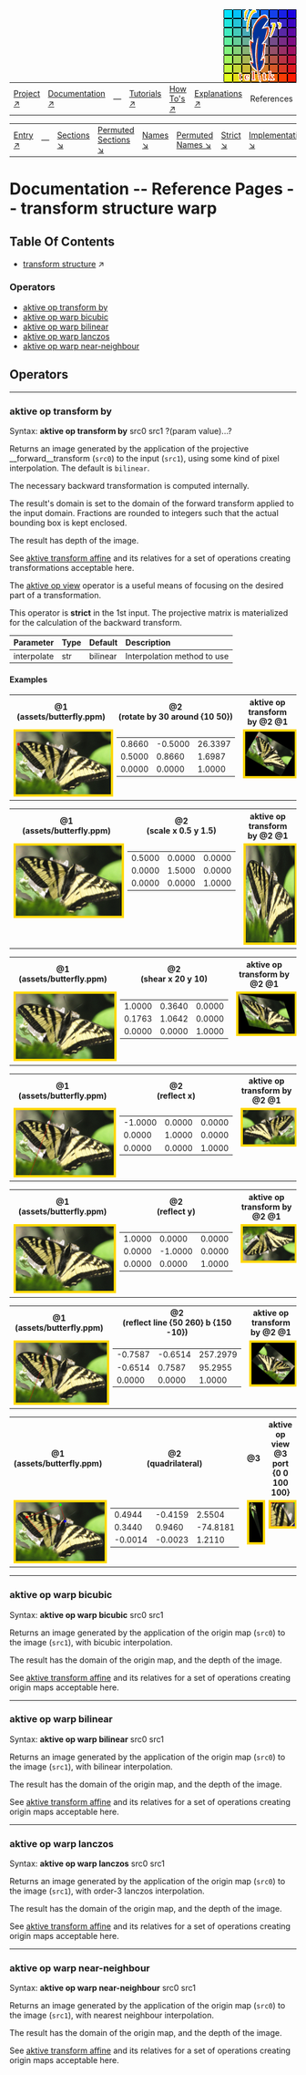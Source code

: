 <img src='../assets/aktive-logo-128.png' style='float:right;'>

||||||||
|---|---|---|---|---|---|---|
|[Project ↗](../../README.md)|[Documentation ↗](../index.md)|&mdash;|[Tutorials ↗](../tutorials.md)|[How To's ↗](../howtos.md)|[Explanations ↗](../explanations.md)|References|

|||||||||
|---|---|---|---|---|---|---|---|
|[Entry ↗](index.md)|&mdash;|[Sections ↘](bysection.md)|[Permuted Sections ↘](bypsection.md)|[Names ↘](byname.md)|[Permuted Names ↘](bypname.md)|[Strict ↘](strict.md)|[Implementations ↘](bylang.md)|

# Documentation -- Reference Pages -- transform structure warp

## Table Of Contents

  - [transform structure](transform_structure.md) ↗


### Operators

 - [aktive op transform by](#op_transform_by)
 - [aktive op warp bicubic](#op_warp_bicubic)
 - [aktive op warp bilinear](#op_warp_bilinear)
 - [aktive op warp lanczos](#op_warp_lanczos)
 - [aktive op warp near-neighbour](#op_warp_near_neighbour)

## Operators

---
### <a name='op_transform_by'></a> aktive op transform by

Syntax: __aktive op transform by__ src0 src1 ?(param value)...?

Returns an image generated by the application of the projective __forward__transform (`src0`) to the input (`src1`), using some kind of pixel interpolation. The default is `bilinear`.

The necessary backward transformation is computed internally.

The result's domain is set to the domain of the forward transform applied to the input domain. Fractions are rounded to integers such that the actual bounding box is kept enclosed.

The result has depth of the image.

See [aktive transform affine](generator_virtual_warp.md#transform_affine) and its relatives for a set of operations creating transformations acceptable here.

The [aktive op view](transform.md#op_view) operator is a useful means of focusing on the desired part of a transformation.

This operator is __strict__ in the 1st input. The projective matrix is materialized for the calculation of the backward transform.

|Parameter|Type|Default|Description|
|:---|:---|:---|:---|
|interpolate|str|bilinear|Interpolation method to use|

#### <a name='op_transform_by__examples'></a> Examples

<table><tr><th>@1<br>(assets/butterfly.ppm)</th><th>@2<br>(rotate by 30 around {10 50})</th><th>aktive op transform by @2 @1</th></tr>
<tr><td valign='top'><img src='example-00371.gif' alt='@1<br>(assets/butterfly.ppm)' style='border:4px solid gold'></td><td valign='top'><table><tr><td>0.8660</td><td>-0.5000</td><td>26.3397</td></tr><tr><td>0.5000</td><td>0.8660</td><td>1.6987</td></tr><tr><td>0.0000</td><td>0.0000</td><td>1.0000</td></tr></table></td><td valign='top'><img src='example-00373.gif' alt='aktive op transform by @2 @1' style='border:4px solid gold'></td></tr></table>

<table><tr><th>@1<br>(assets/butterfly.ppm)</th><th>@2<br>(scale x 0.5 y 1.5)</th><th>aktive op transform by @2 @1</th></tr>
<tr><td valign='top'><img src='example-00374.gif' alt='@1<br>(assets/butterfly.ppm)' style='border:4px solid gold'></td><td valign='top'><table><tr><td>0.5000</td><td>0.0000</td><td>0.0000</td></tr><tr><td>0.0000</td><td>1.5000</td><td>0.0000</td></tr><tr><td>0.0000</td><td>0.0000</td><td>1.0000</td></tr></table></td><td valign='top'><img src='example-00376.gif' alt='aktive op transform by @2 @1' style='border:4px solid gold'></td></tr></table>

<table><tr><th>@1<br>(assets/butterfly.ppm)</th><th>@2<br>(shear x 20 y 10)</th><th>aktive op transform by @2 @1</th></tr>
<tr><td valign='top'><img src='example-00377.gif' alt='@1<br>(assets/butterfly.ppm)' style='border:4px solid gold'></td><td valign='top'><table><tr><td>1.0000</td><td>0.3640</td><td>0.0000</td></tr><tr><td>0.1763</td><td>1.0642</td><td>0.0000</td></tr><tr><td>0.0000</td><td>0.0000</td><td>1.0000</td></tr></table></td><td valign='top'><img src='example-00379.gif' alt='aktive op transform by @2 @1' style='border:4px solid gold'></td></tr></table>

<table><tr><th>@1<br>(assets/butterfly.ppm)</th><th>@2<br>(reflect x)</th><th>aktive op transform by @2 @1</th></tr>
<tr><td valign='top'><img src='example-00380.gif' alt='@1<br>(assets/butterfly.ppm)' style='border:4px solid gold'></td><td valign='top'><table><tr><td>-1.0000</td><td>0.0000</td><td>0.0000</td></tr><tr><td>0.0000</td><td>1.0000</td><td>0.0000</td></tr><tr><td>0.0000</td><td>0.0000</td><td>1.0000</td></tr></table></td><td valign='top'><img src='example-00382.gif' alt='aktive op transform by @2 @1' style='border:4px solid gold'></td></tr></table>

<table><tr><th>@1<br>(assets/butterfly.ppm)</th><th>@2<br>(reflect y)</th><th>aktive op transform by @2 @1</th></tr>
<tr><td valign='top'><img src='example-00383.gif' alt='@1<br>(assets/butterfly.ppm)' style='border:4px solid gold'></td><td valign='top'><table><tr><td>1.0000</td><td>0.0000</td><td>0.0000</td></tr><tr><td>0.0000</td><td>-1.0000</td><td>0.0000</td></tr><tr><td>0.0000</td><td>0.0000</td><td>1.0000</td></tr></table></td><td valign='top'><img src='example-00385.gif' alt='aktive op transform by @2 @1' style='border:4px solid gold'></td></tr></table>

<table><tr><th>@1<br>(assets/butterfly.ppm)</th><th>@2<br>(reflect line {50 260} b {150 -10})</th><th>aktive op transform by @2 @1</th></tr>
<tr><td valign='top'><img src='example-00386.gif' alt='@1<br>(assets/butterfly.ppm)' style='border:4px solid gold'></td><td valign='top'><table><tr><td>-0.7587</td><td>-0.6514</td><td>257.2979</td></tr><tr><td>-0.6514</td><td>0.7587</td><td>95.2955</td></tr><tr><td>0.0000</td><td>0.0000</td><td>1.0000</td></tr></table></td><td valign='top'><img src='example-00388.gif' alt='aktive op transform by @2 @1' style='border:4px solid gold'></td></tr></table>

<table><tr><th>@1<br>(assets/butterfly.ppm)</th><th>@2<br>(quadrilateral)</th><th>@3</th><th>aktive op view @3 port {0 0 100 100}</th></tr>
<tr><td valign='top'><img src='example-00389.gif' alt='@1<br>(assets/butterfly.ppm)' style='border:4px solid gold'></td><td valign='top'><table><tr><td>0.4944</td><td>-0.4159</td><td>2.5504</td></tr><tr><td>0.3440</td><td>0.9460</td><td>-74.8181</td></tr><tr><td>-0.0014</td><td>-0.0023</td><td>1.2110</td></tr></table></td><td valign='top'><img src='example-00391.gif' alt='@3' style='border:4px solid gold'></td><td valign='top'><img src='example-00392.gif' alt='aktive op view @3 port {0 0 100 100}' style='border:4px solid gold'></td></tr></table>


---
### <a name='op_warp_bicubic'></a> aktive op warp bicubic

Syntax: __aktive op warp bicubic__ src0 src1

Returns an image generated by the application of the origin map (`src0`) to the image (`src1`), with bicubic interpolation.

The result has the domain of the origin map, and the depth of the image.

See [aktive transform affine](generator_virtual_warp.md#transform_affine) and its relatives for a set of operations creating origin maps acceptable here.


---
### <a name='op_warp_bilinear'></a> aktive op warp bilinear

Syntax: __aktive op warp bilinear__ src0 src1

Returns an image generated by the application of the origin map (`src0`) to the image (`src1`), with bilinear interpolation.

The result has the domain of the origin map, and the depth of the image.

See [aktive transform affine](generator_virtual_warp.md#transform_affine) and its relatives for a set of operations creating origin maps acceptable here.


---
### <a name='op_warp_lanczos'></a> aktive op warp lanczos

Syntax: __aktive op warp lanczos__ src0 src1

Returns an image generated by the application of the origin map (`src0`) to the image (`src1`), with order-3 lanczos interpolation.

The result has the domain of the origin map, and the depth of the image.

See [aktive transform affine](generator_virtual_warp.md#transform_affine) and its relatives for a set of operations creating origin maps acceptable here.


---
### <a name='op_warp_near_neighbour'></a> aktive op warp near-neighbour

Syntax: __aktive op warp near-neighbour__ src0 src1

Returns an image generated by the application of the origin map (`src0`) to the image (`src1`), with nearest neighbour interpolation.

The result has the domain of the origin map, and the depth of the image.

See [aktive transform affine](generator_virtual_warp.md#transform_affine) and its relatives for a set of operations creating origin maps acceptable here.


